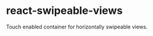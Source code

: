react-swipeable-views
=====================

Touch enabled container for horizontally swipeable views.
